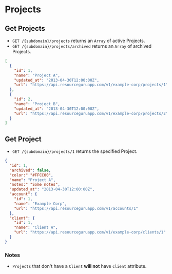 # Projects

## Get Projects

* `GET /{subdomain}/projects` returns an `Array` of active Projects.
* `GET /{subdomain}/projects/archived` returns an `Array` of archived Projects.

```json
[
  {
    "id": 1,
    "name": "Project A",
    "updated_at": "2013-04-30T12:00:00Z",
    "url": "https://api.resourceguruapp.com/v1/example-corp/projects/1"
  },
  {
    "id": 2,
    "name": "Project B",
    "updated_at": "2013-04-30T12:00:00Z",
    "url": "https://api.resourceguruapp.com/v1/example-corp/projects/2"
  }
]
```

## Get Project

* `GET /{subdomain}/projects/1` returns the specified Project.

```json
{
  "id": 1,
  "archived": false,
  "color:" "#FFCC00",
  "name": "Project A",
  "notes:" "Some notes",
  "updated_at": "2013-04-30T12:00:00Z",
  "account": {
    "id": 1,
    "name": "Example Corp",
    "url": "https://api.resourceguruapp.com/v1/accounts/1"
  },
  "client": {
    "id": 1,
    "name": "Client A",
    "url": "https://api.resourceguruapp.com/v1/example-corp/clients/1"
  }
}
```

### Notes

* `Projects` that don't have a `Client` **will not** have `client` attribute.
